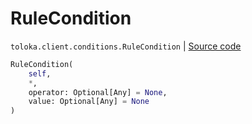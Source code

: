 # RuleCondition
`toloka.client.conditions.RuleCondition` | [Source code](https://github.com/Toloka/toloka-kit/blob/v1.0.2/src/client/conditions.py#L69)

```python
RuleCondition(
    self,
    *,
    operator: Optional[Any] = None,
    value: Optional[Any] = None
)
```

